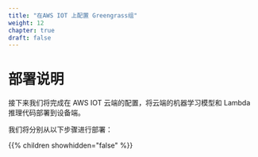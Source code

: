 ```yaml
---
title: "在AWS IOT 上配置 Greengrass组"
weight: 12
chapter: true
draft: false
---
```


#        部署说明      

接下来我们将完成在 AWS IOT 云端的配置，将云端的机器学习模型和 Lambda 推理代码部署到设备端。

我们将分别从以下步骤进行部署：

{{% children showhidden="false" %}}
